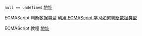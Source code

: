 `null == undefined`  [地址](http://www.ruanyifeng.com/blog/2014/03/undefined-vs-null.html)

ECMAScript 判断数据类型 [利用 ECMAScript 学习如何判断数据类型](https://calpa.me/2017/05/18/javascript-data-structures/)

ECMAScript 教程 [地址](http://www.w3school.com.cn/js/pro_js_primitivetypes.asp)